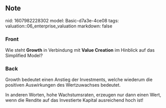 ## Note
nid: 1607982228302
model: Basic-d7a3e-4ce08
tags: valuation::06_enterprise_valuation
markdown: false

### Front
<p>Wie steht <b>Growth</b> in Verbindung mit <b>Value Creation</b>
im Hinblick auf das Simplified Model?

### Back
<p>Growth bedeutet einen Anstieg der Investments, welche wiederum
die positiven Auswirkungen des Wertzuwachses bedeutet.
<p>In anderen Worten, hohe Wachstumsraten, erzeugen nur dann einen
Wert, wenn die Rendite auf das Investierte Kapital ausreichend hoch
ist!
